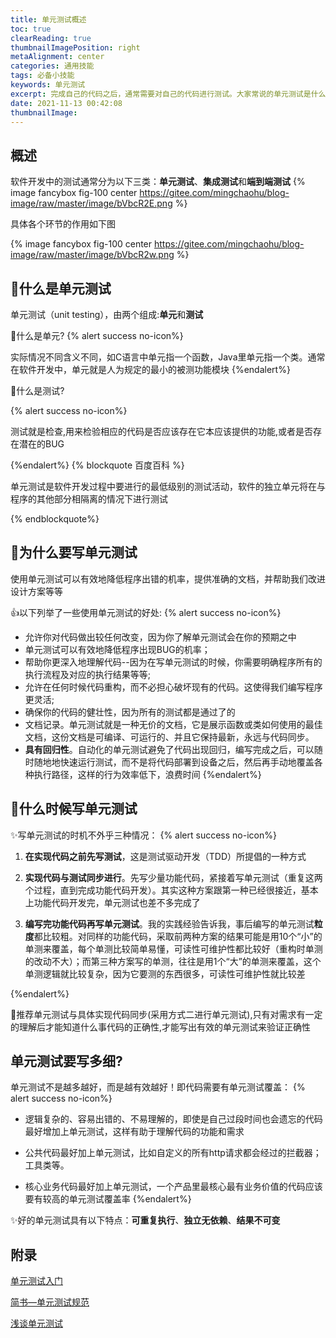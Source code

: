 ```yaml
---
title: 单元测试概述
toc: true
clearReading: true
thumbnailImagePosition: right
metaAlignment: center
categories: 通用技能
tags: 必备小技能
keywords: 单元测试
excerpt: 完成自己的代码之后，通常需要对自己的代码进行测试。大家常说的单元测试是什么东西？
date: 2021-11-13 00:42:08
thumbnailImage:
---
```

<!-- toc -->


## 概述

软件开发中的测试通常分为以下三类：**单元测试**、**集成测试**和**端到端测试**
{% image fancybox fig-100  center https://gitee.com/mingchaohu/blog-image/raw/master/image/bVbcR2E.png %}

具体各个环节的作用如下图

{% image fancybox fig-100  center https://gitee.com/mingchaohu/blog-image/raw/master/image/bVbcR2w.png %}

## :thinking:什么是单元测试

单元测试（unit testing），由两个组成:**单元**和**测试**

:thinking:什么是单元?
{% alert success no-icon%}

实际情况不同含义不同，如C语言中单元指一个函数，Java里单元指一个类。通常在软件开发中，单元就是人为规定的最小的被测功能模块
{%endalert%}

:thinking:什么是测试?

{% alert success no-icon%}

测试就是检查,用来检验相应的代码是否应该存在它本应该提供的功能,或者是否存在潜在的BUG

{%endalert%}
{% blockquote 百度百科  %}

单元测试是软件开发过程中要进行的最低级别的测试活动，软件的独立单元将在与程序的其他部分相隔离的情况下进行测试

{% endblockquote%}

## :thinking:为什么要写单元测试

使用单元测试可以有效地降低程序出错的机率，提供准确的文档，并帮助我们改进设计方案等等

:+1:以下列举了一些使用单元测试的好处:
{% alert success no-icon%}
- 允许你对代码做出较任何改变，因为你了解单元测试会在你的预期之中
- 单元测试可以有效地降低程序出现BUG的机率；
- 帮助你更深入地理解代码--因为在写单元测试的时候，你需要明确程序所有的执行流程及对应的执行结果等等;
- 允许在任何时候代码重构，而不必担心破坏现有的代码。这使得我们编写程序更灵活;
- 确保你的代码的健壮性，因为所有的测试都是通过了的
- 文档记录。单元测试就是一种无价的文档，它是展示函数或类如何使用的最佳文档，这份文档是可编译、可运行的、并且它保持最新，永远与代码同步。
- **具有回归性**。自动化的单元测试避免了代码出现回归，编写完成之后，可以随时随地地快速运行测试，而不是将代码部署到设备之后，然后再手动地覆盖各种执行路径，这样的行为效率低下，浪费时间
{%endalert%}


## :thinking:什么时候写单元测试

:sparkles:写单元测试的时机不外乎三种情况：
{% alert success no-icon%}

1. **在实现代码之前先写测试**，这是测试驱动开发（TDD）所提倡的一种方式

2. **实现代码与测试同步进行**。先写少量功能代码，紧接着写单元测试（重复这两个过程，直到完成功能代码开发）。其实这种方案跟第一种已经很接近，基本上功能代码开发完，单元测试也差不多完成了

3. **编写完功能代码再写单元测试**。我的实践经验告诉我，事后编写的单元测试**粒度**都比较粗。对同样的功能代码，采取前两种方案的结果可能是用10个“小”的单测来覆盖，每个单测比较简单易懂，可读性可维护性都比较好（重构时单测的改动不大）；而第三种方案写的单测，往往是用1个“大”的单测来覆盖，这个单测逻辑就比较复杂，因为它要测的东西很多，可读性可维护性就比较差

{%endalert%}

:older_man:推荐单元测试与具体实现代码同步(采用方式二进行单元测试),只有对需求有一定的理解后才能知道什么事代码的正确性,才能写出有效的单元测试来验证正确性

## 单元测试要写多细?

单元测试不是越多越好，而是越有效越好！即代码需要有单元测试覆盖：
{% alert success no-icon%}

- 逻辑复杂的、容易出错的、不易理解的，即使是自己过段时间也会遗忘的代码最好增加上单元测试，这样有助于理解代码的功能和需求

- 公共代码最好加上单元测试，比如自定义的所有http请求都会经过的拦截器；工具类等。

- 核心业务代码最好加上单元测试，一个产品里最核心最有业务价值的代码应该要有较高的单元测试覆盖率
{%endalert%}

:sparkles:好的单元测试具有以下特点：**可重复执行**、**独立无依赖**、**结果不可变**


## 附录

[单元测试入门](https://segmentfault.com/a/1190000015421734)

[简书—单元测试规范](https://www.jianshu.com/p/37ffeef5ee5b?spm=a2c6h.12873639.0.0.50457912GCQtSv)

[浅谈单元测试](https://www.pdai.tech/md/develop/ut/dev-ut-unit-test.html)

